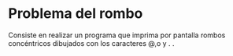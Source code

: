 <h1>Problema del rombo</h1>


<p><span>Consiste en realizar un programa que imprima por pantalla rombos concéntricos dibujados con los caracteres @,o y . </span>.</p>
